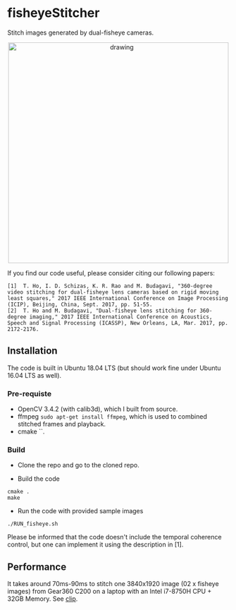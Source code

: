 # fisheyeStitcher
Stitch images generated by dual-fisheye cameras.

[<p align="center"><img src="https://github.com/drNoob13/fisheyeStitcher/blob/master/misc/clip.gif" alt="drawing" width="500"/></p>](https://youtu.be/GtZF6EKe50U)


If you find our code useful, please consider citing our following papers:

```
[1]  T. Ho, I. D. Schizas, K. R. Rao and M. Budagavi, "360-degree video stitching for dual-fisheye lens cameras based on rigid moving least squares," 2017 IEEE International Conference on Image Processing (ICIP), Beijing, China, Sept. 2017, pp. 51-55.
[2]  T. Ho and M. Budagavi, "Dual-fisheye lens stitching for 360-degree imaging," 2017 IEEE International Conference on Acoustics, Speech and Signal Processing (ICASSP), New Orleans, LA, Mar. 2017, pp. 2172-2176.
```

## Installation

The code is built in Ubuntu 18.04 LTS (but should work fine under Ubuntu 16.04 LTS as well).

### Pre-requiste

* OpenCV 3.4.2 (with calib3d), which I built from source.
* ffmpeg `sudo apt-get install ffmpeg`, which is used to combined stitched frames and playback.
* cmake ``.

### Build

* Clone the repo and go to the cloned repo.

* Build the code
```
cmake .
make
```

* Run the code with provided sample images
```
./RUN_fisheye.sh
```

Please be informed that the code doesn't include the temporal coherence control, but one can implement it using the description in [1].


## Performance

It takes around 70ms-90ms to stitch one 3840x1920 image (02 x fisheye images) from Gear360 C200 on a laptop with an Intel i7-8750H CPU + 32GB Memory. See [clip](https://youtu.be/GtZF6EKe50U).

